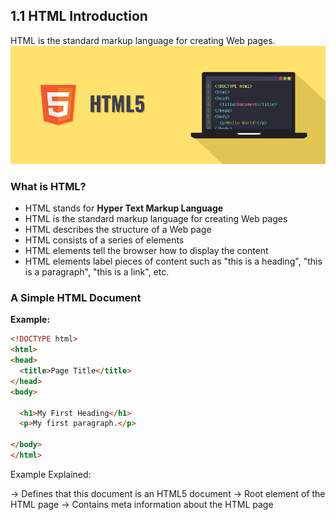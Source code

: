 ## 1.1 HTML Introduction
HTML is the standard markup language for creating Web pages.
![HTML Illustration](https://raw.githubusercontent.com/shahneilkhan/Gellery/main/html-illustration.png)


### What is HTML?
- HTML stands for **Hyper Text Markup Language**  
- HTML is the standard markup language for creating Web pages  
- HTML describes the structure of a Web page  
- HTML consists of a series of elements  
- HTML elements tell the browser how to display the content  
- HTML elements label pieces of content such as "this is a heading", "this is a paragraph", "this is a link", etc.


### A Simple HTML Document
**Example:**

```html
<!DOCTYPE html>
<html>
<head>
  <title>Page Title</title>
</head>
<body>

  <h1>My First Heading</h1>
  <p>My first paragraph.</p>

</body>
</html>

```
Example Explained:

<!DOCTYPE html> → Defines that this document is an HTML5 document

<html> → Root element of the HTML page

<head> → Contains meta information about the HTML page

<title> → Specifies a title for the HTML page (shown in browser tab)

<body> → Container for all visible content like headings, paragraphs, images, links, etc.

< h1>  → Defines a large heading

< p > → Defines a paragraph 




## What is an HTML Element?

An HTML element is defined by a start tag, some content, and an end tag:

```html
<tagname> Content goes here... </tagname>

The HTML element is everything from the start tag to the end tag:

<h1>My First Heading</h1>
<p>My first paragraph.</p>

```

## HTML Element Example

| Start tag | Element content     | End tag   |
|------------|--------------------|------------|
| `<h1>`     | My First Heading   | `</h1>`    |
| `<p>`      | My first paragraph.| `</p>`     |
| `<br>`     | none               | none       |


## Web Browsers
The purpose of a web browser (Chrome, Edge, Firefox, Safari) is to read HTML documents and display them correctly.

A browser does not display the HTML tags, but uses them to determine how to display the document:

![Chrome screenshot](https://raw.githubusercontent.com/shahneilkhan/Gellery/main/img_chrome.png)


## HTML Page Structure
Below is a visualization of an HTML page structure:

[View commit 323a252](https://github.com/shahneilkhan/Gellery/commit/323a252163a425cdf5b9b04d818316e66f704d6c)

## HTML History
Since the early days of the World Wide Web, there have been many versions of HTML:

[View commit 66987d](https://github.com/shahneilkhan/Gellery/commit/66987dfba624e5d85730178e5de473fcb213427f)


### 1.2 HTML Editors
A simple text editor is all you need to learn HTML.




